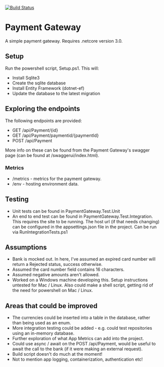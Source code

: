 [![Build Status](https://travis-ci.org/daveallenbpm/PaymentGateway.svg)](https://travis-ci.org/daveallenbpm/PaymentGateway)

# Payment Gateway

A simple payment gateway. Requires .netcore version 3.0.

## Setup

Run the powershell script, Setup.ps1. This will:
- Install Sqlite3
- Create the sqlite database
- Install Entity Framework (dotnet-ef)
- Update the database to the latest migration

## Exploring the endpoints

The following endpoints are provided:
- GET /api/Payment/{id}
- GET /api/Payment/paymentid/{paymentId}
- POST /api/Payment

More info on these can be found from the Payment Gateway's swagger page (can be found at /swaggerui/index.html).

### Metrics

- /metrics - metrics for the payment gateway.
- /env - hosting environment data.

## Testing

- Unit tests can be found in PaymentGateway.Test.Unit
- An end to end test can be found in PaymentGateway.Test.Integration. This requires the site to be running. The host url (if that needs changing) can be configured in the appsettings.json file in the project. Can be run via RunIntegrationTests.ps1

## Assumptions

- Bank is mocked out. In here, I've assumed an expired card number will return a Rejected status, success otherwise.
- Assumed the card number field contains 16 characters.
- Assumed negative amounts aren't allowed.
- Worked on a Windows machine developing this. Setup instructions untested for Mac / Linux. Also could make a shell script, getting rid of the need for powershell on Mac / Linux.

## Areas that could be improved

- The currencies could be inserted into a table in the database, rather than being used as an enum.
- More integration testing could be added - e.g. could test repositories using an in-memory database.
- Further exploration of what App Metrics can add into the project.
- Could use async / await on the POST /api/Payment, would be useful to await the call to the bank (if it were making an external request).
- Build script doesn't do much at the moment!
- Not to mention app logging, containerization, authentication etc!
